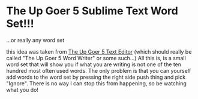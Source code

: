 # The Up Goer 5 Sublime Text Word Set!!!

...or really any word set

this idea was taken from [The Up Goer 5 Text Editor](http://splasho.com/upgoer5/) (which should really be called "The Up Goer 5 Word Writer" or some such...)  All this is, is a small word set that will show you if what you are writing is not one of the ten hundred most often used words.  The only problem is that you can yourself add words to the word set by pressing the right side push thing and pick "Ignore".  There is no way I can stop this from happening, so be watching what you do!
